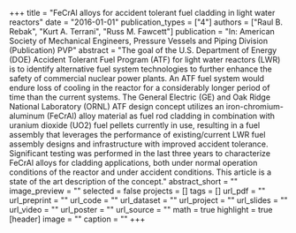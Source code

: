 +++
title = "FeCrAl alloys for accident tolerant fuel cladding in light water reactors"
date = "2016-01-01"
publication_types = ["4"]
authors = ["Raul B. Rebak", "Kurt A. Terrani", "Russ M. Fawcett"]
publication = "In: American Society of Mechanical Engineers, Pressure Vessels and Piping Division (Publication) PVP"
abstract = "The goal of the U.S. Department of Energy (DOE) Accident Tolerant Fuel Program (ATF) for light water reactors (LWR) is to identify alternative fuel system technologies to further enhance the safety of commercial nuclear power plants. An ATF fuel system would endure loss of cooling in the reactor for a considerably longer period of time than the current systems. The General Electric (GE) and Oak Ridge National Laboratory (ORNL) ATF design concept utilizes an iron-chromium-aluminum (FeCrAl) alloy material as fuel rod cladding in combination with uranium dioxide (UO2) fuel pellets currently in use, resulting in a fuel assembly that leverages the performance of existing/current LWR fuel assembly designs and infrastructure with improved accident tolerance. Significant testing was performed in the last three years to characterize FeCrAl alloys for cladding applications, both under normal operation conditions of the reactor and under accident conditions. This article is a state of the art description of the concept."
abstract_short = ""
image_preview = ""
selected = false
projects = []
tags = []
url_pdf = ""
url_preprint = ""
url_code = ""
url_dataset = ""
url_project = ""
url_slides = ""
url_video = ""
url_poster = ""
url_source = ""
math = true
highlight = true
[header]
image = ""
caption = ""
+++
